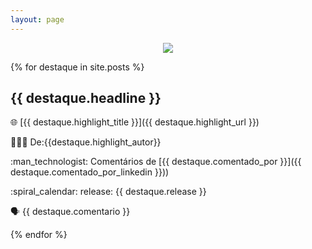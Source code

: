 ```yaml
---
layout: page
---
```

<p align="center"><img src="https://destaque.srebrasil.com/assets/destaques.gif"></p>

{% for destaque in site.posts %}

## **{{ destaque.headline }}**

<p>🌐 [{{ destaque.highlight_title }}]({{ destaque.highlight_url }})</p>
<p>👱🏼‍♂️ De:{{destaque.highlight_autor}}</p>
<p>:man_technologist: Comentários de [{{ destaque.comentado_por }}]({{ destaque.comentado_por_linkedin }}))</p>
<p>:spiral_calendar: release: {{ destaque.release }}</p>

<p>🗣️ {{ destaque.comentario }}</p>

{% endfor %}